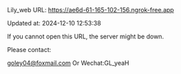 Lily_web URL: https://ae6d-61-165-102-156.ngrok-free.app

Updated at: 2024-12-10 12:53:38

If you cannot open this URL, the server might be down.

Please contact: 

goley04@foxmail.com Or Wechat:GL_yeaH